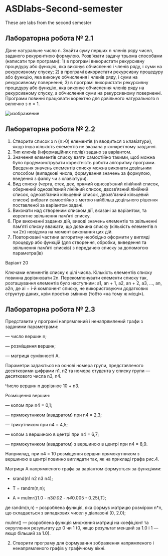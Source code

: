 # ASDlabs-Second-semester
These are labs from the second semester 
## Лабораторна робота № 2.1
Дане натуральне число n. Знайти суму перших n 
членів ряду чисел, заданого рекурентною формулою. Розв’язати задачу 
трьома способами (написати три програми): 1) в програмі використати 
рекурсивну процедуру або функцію, яка виконує обчислення і членів ряду, і 
суми на рекурсивному спуску; 2) в програмі використати рекурсивну 
процедуру або функцію, яка виконує обчислення і членів ряду, і суми на 
рекурсивному поверненні; 3) в програмі використати рекурсивну процедуру 
або функцію, яка виконує обчислення членів ряду на рекурсивному спуску, а 
обчислення суми на рекурсивному поверненні. Програми повинні працювати 
коректно для довільного натурального n включно з n = 1.


![изображение](https://user-images.githubusercontent.com/71943754/224564603-261f3976-079f-4c65-9a7f-14674e0006f2.png)
## Лабораторна робота № 2.2

1. Створити список з n (n>0) елементів (n вводиться з клавіатури), якщо інша кількість елементів не вказана у конкретному завданні.
2. Тип ключів (інформаційних полів) задано за варіантом. 
3. Значення елементів списку взяти самостійно такими, щоб можна було продемонструвати коректність роботи алгоритму програми. Введення значень елементів списку можна виконати довільним способом (випадкові числа, формування значень за формулою, введення з файлу чи з клавіатури).  
4. Вид списку (черга, стек, дек, прямий однозв’язний лінійний список, обернений однозв’язний лінійний список, двозв’язний лінійний список, однозв’язний кільцевий список, двозв’язний кільцевий список) вибрати самостійно з метою найбільш доцільного рішення поставленої за варіантом задачі. 
5. Виконати над створеним списком дії, вказані за варіантом, та коректне звільнення пам’яті списку. 
6. При виконанні заданих дій, виводі значень елементів та звільненні пам’яті списку вважати, що довжина списку (кількість елементів n чи 2n) невідома на момент виконання цих дій. 
7. Повторювані частини алгоритму необхідно оформити у вигляді процедур або функцій (для створення, обробки, виведення та звільнення пам’яті списків) з передачею списку за допомогою параметра(ів)

Варіант 20 

Ключами елементів списку є цілі числа. Кількість елементів списку повинна дорівнювати 2n. Перекомпонувати елементи списку так, розташування елементів було наступним: a1, an + 1, a2, an + 2, a3, …, an, a2n, де ai − i-й компонент списку, не використовуючи додаткових структур даних, крім простих змінних (тобто «на тому ж місці»).

## Лабораторна робота № 2.3
Представити у програмі напрямлений і ненапрямлений графи з
заданими параметрами:

— число вершин n;

— розміщення вершин;

— матриця суміжності A.

Параметри задаються на основі номера групи, представленого десятковими цифрами п1, п2 та номера студента у списку групи — десяткового числа n3, n4.

Число вершин n дорівнює 10 + n3.

Розміщення вершин:

— колом при n4 = 0,1;

— прямокутником (квадратом) при n4 = 2,3;

— трикутником при n4 = 4,5;

— колом з вершиною в центрі при n4 = 6,7;

— прямокутником (квадратом) з вершиною в центрі при n4 = 8,9.

Наприклад, при п4 = 10 розміщення вершин прямокутником з 
вершиною в центрі повинно виглядати так, як на прикладі графа рис.4.

Матриця А напрямленого графа за варіантом формується за функціями:

* srand(n1 n2 n3 n4);

* T = randm(n,n);

* A = mulmr((1.0 - n3*0.02 - n4*0.005 - 0.25),T);

де randm(n,n) – розроблена функція, яка формує матрицю розміром n*n,
що складається з випадкових чисел у діапазоні (0, 2.0);

mulmr() — розроблена функція множення матриці на коефіцієнт та
округлення результату до 0 чи 1 (0, якщо результат менший за 1.0 і 1 — якщо
більший за 1.0).

2. Створити програму для формування зображення напрямленого і
ненапрямленого графів у графічному вікні.
